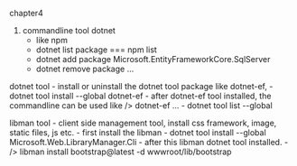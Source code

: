 chapter4 

1. commandline tool
  dotnet 
    - like npm 
    - dotnet list package === npm list
    - dotnet add package Microsoft.EntityFrameworkCore.SqlServer
    - dotnet remove package ...

  dotnet tool
    - install or uninstall the dotnet tool package like dotnet-ef, 
    - dotnet tool install --global dotnet-ef
      - after dotnet-ef tool installed, the commandline can be used like /> dotnet-ef ...
    - dotnet tool list --global

  libman tool
    - client side management tool, install css framework, image, static files, js etc.
    - first install the libman
    - dotnet tool install --global Microsoft.Web.LibraryManager.Cli
      - after this libman dotnet tool installed.
        - /> libman install bootstrap@latest -d wwwroot/lib/bootstrap